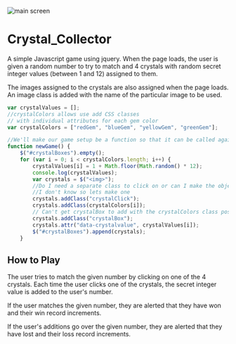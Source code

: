 ![main screen](https://github.com/gtbmed/Crystal_Collector/assets/images/fullScreen.PNG "Full Screen View")

# Crystal_Collector

A simple Javascript game using jquery.  When the page loads, the user is given a random number to try to match and 4 crystals with random secret integer values (between 1 and 12) assigned to them.

The images assigned to the crystals are also assigned when the page loads.  An image class is added with the name of the particular image to be used.

```javascript
var crystalValues = [];
//crystalColors allows use add CSS classes
// with individual attributes for each gem color
var crystalColors = ["redGem", "blueGem", "yellowGem", "greenGem"];

//We'll make our game setup be a function so that it can be called again after each win or loss.
function newGame() {
    $("#crystalBoxes").empty();
    for (var i = 0; i < crystalColors.length; i++) {
        crystalValues[i] = 1 + Math.floor(Math.random() * 12);
        console.log(crystalValues);
        var crystals = $("<img>");
        //Do I need a separate class to click on or can I make the object clicked on be an existing one?  
        //I don't know so lets make one
        crystals.addClass("crystalClick");
        crystals.addClass(crystalColors[i]);
        // Can't get crystalBox to add with the crystalColors class possibly because one is a string the other is a call to an array with strings
        crystals.addClass("crystalBox");  
        crystals.attr("data-crystalvalue", crystalValues[i]);
        $("#crystalBoxes").append(crystals);
    }
```

## How to Play
The user tries to match the given number by clicking on one of the 4 crystals.  Each time the user clicks one of the crystals, the secret integer value is added to the user's number.

If the user matches the given number, they are alerted that they have won and their win record increments.

If the user's additions go over the given number, they are alerted that they have lost and their loss record increments.
